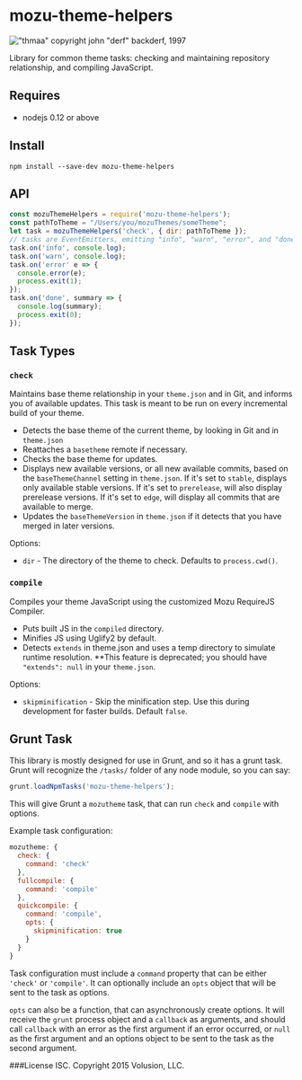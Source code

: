 # mozu-theme-helpers
!["thmaa" copyright john "derf" backderf, 1997](https://cloud.githubusercontent.com/assets/1643758/5307264/17d153f4-7bd1-11e4-8bbb-951ca191b903.jpg)

Library for common theme tasks: checking and maintaining repository relationship, and compiling JavaScript.

## Requires
 - nodejs 0.12 or above

## Install
```
npm install --save-dev mozu-theme-helpers
```

## API
```js
const mozuThemeHelpers = require('mozu-theme-helpers');
const pathToTheme = "/Users/you/mozuThemes/someTheme";
let task = mozuThemeHelpers('check', { dir: pathToTheme });
// tasks are EventEmitters, emitting "info", "warn", "error", and "done" events
task.on('info', console.log);
task.on('warn', console.log);
task.on('error' e => {
  console.error(e);
  process.exit(1);
});
task.on('done', summary => {
  console.log(summary);
  process.exit(0);
});
```

## Task Types

### `check`

Maintains base theme relationship in your `theme.json` and in Git, and informs you of available updates. This task is meant to be run on every incremental build of your theme.

 - Detects the base theme of the current theme, by looking in Git and in `theme.json`
 - Reattaches a `basetheme` remote if necessary.
 - Checks the base theme for updates.
 - Displays new available versions, or all new available commits, based on the `baseThemeChannel` setting in `theme.json`. If it's set to `stable`, displays only available stable versions. If it's set to `prerelease`, will also display prerelease versions. If it's set to `edge`, will display all commits that are available to merge.
 - Updates the `baseThemeVersion` in `theme.json` if it detects that you have merged in later versions.

Options:
 - `dir` - The directory of the theme to check. Defaults to `process.cwd()`.

### `compile`

Compiles your theme JavaScript using the customized Mozu RequireJS Compiler.

 - Puts built JS in the `compiled` directory.
 - Minifies JS using Uglify2 by default.
 - Detects `extends` in theme.json and uses a temp directory to simulate runtime resolution. **This feature is deprecated; you should have `"extends": null` in your `theme.json`.

Options:
 - `skipminification` - Skip the minification step. Use this during development for faster builds. Default `false`.

## Grunt Task

This library is mostly designed for use in Grunt, and so it has a grunt task.
Grunt will recognize the `/tasks/` folder of any node module, so you can say:
```js
grunt.loadNpmTasks('mozu-theme-helpers');
```
This will give Grunt a `mozutheme` task, that can run `check` and `compile` with options.

Example task configuration:
```js
mozutheme: {
  check: {
    command: 'check'
  },
  fullcompile: {
    command: 'compile'
  },
  quickcompile: {
    command: 'compile',
    opts: {
      skipminification: true
    }
  }
}
```

Task configuration must include a `command` property that can be either `'check'` or `'compile'`. It can optionally include an `opts` object that will be sent to the task as options.

`opts` can also be a function, that can asynchronously create options. It will receive the `grunt` process object and a `callback` as arguments, and should call `callback` with an error as the first argument if an error occurred, or `null` as the first argument and an options object to be sent to the task as the second argument.

###License
ISC. Copyright 2015 Volusion, LLC.
